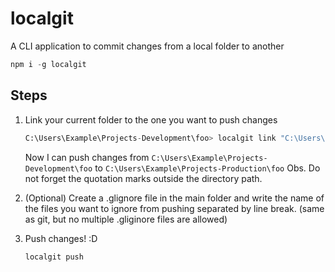 # localgit
A CLI application to commit changes from a local folder to another 

```Python console
npm i -g localgit
```

## Steps
1. Link your current folder to the one you want to push changes
    ```Python console
    C:\Users\Example\Projects-Development\foo> localgit link "C:\Users\Example\Projects-Production\foo"
    ```
    Now I can push changes from `C:\Users\Example\Projects-Development\foo` to `C:\Users\Example\Projects-Production\foo`
    Obs. Do not forget the quotation marks outside the directory path.

3. (Optional) Create a .glignore file in the main folder and write the name of the files you want to ignore from pushing separated by line break. (same as git, but no multiple .gliginore files are allowed)

2. Push changes! :D
    ```Python console
    localgit push
    ```

